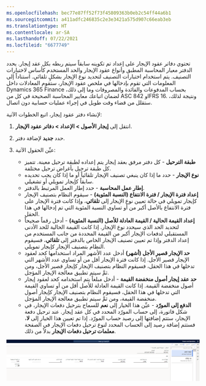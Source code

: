 ```yaml
---
ms.openlocfilehash: bec77e87ff52f73f45809363b0eb2c54ff44a6b1
ms.sourcegitcommit: a411adfc246835c2e3e3421a575d907c66eab3eb
ms.translationtype: HT
ms.contentlocale: ar-SA
ms.lasthandoff: 07/22/2021
ms.locfileid: "6677749"
---
```

تحتوي دفاتر عقود الإيجار على إعداد تم تكوينه سابقاً سيتم ربطه بكل عقد إيجار. يحدد الدفتر معيار المحاسبة المطبق وأنواع عقود الإيجار والحد المستخدم كأساس لاختبارات التصنيف. يتم استخدام اختبارات التصنيف لتحديد نوع الإيجار بشكلٍ تلقائي. استناداً إلى المعلومات التي تقوم بإدخالها في ملخص عقود الإيجار، ستقوم المعادلات داخل Dynamics 365 Finance بحساب المدفوعات والفائدة والمصروفات وما إلى ذلك، لضمان اتباعك معايير المحاسبة الصحيحة في كل من ASC 842 وIFRS 16. ونتيجة لذلك، ستقلل من قضاء وقت طويل في إجراء عمليات حسابية دون اتصال.

لإنشاء دفتر عقود إيجار، اتبع الخطوات الآتية:

1.  انتقل إلى **إيجار الأصول > الإعداد > دفاتر عقود الإيجار**.
2.  حدد **جديد** لإضافة دفتر.
3.  عيِّن الحقول الآتية:

    - **طبقة الترحيل** - كل دفتر مرفق بعقد إيجار يتم إعداده لطبقة ترحيل معينة. تتميز كل طبقة ترحيل بأغراض ترحيل مختلفة.
    - **نوع الإيجار** - حدد ما إذا كان ينبغي تصنيف الإيجار تلقائياً أو ما إذا كان يجب تحديده سابقاً كإيجار تمويلي أو تشغيلي.
    - **إطار عمل المحاسبة** - حدد إطار العمل المرتبط بالدفتر.
    - **إعداد فترة الإيجار / فترة الانتفاع (النسبة المئوية)** - سيقوم النظام بتصنيف الإيجار كإيجار تمويلي في حالة تعيين نوع الإيجار إلى **تلقائي**، وإذا كانت فترة الإيجار على فترة الانتفاع بالأصل أكبر من أو تساوي النسبة المئوية التي تم إدخالها في هذا الحقل.
    - **إعداد القيمة الحالية / القيمة العادلة للأصل (النسبة المئوية)** - أدخل رقماً صحيحاً لتحديد الحد الذي سيحدد نوع الإيجار. إذا كانت القيمة الحالية للحد الأدنى المستقبلي لدفعات الإيجار أكبر من القيمة المحددة من جانب المستخدم من إعداد الدفتر وإذا تم تعيين تصنيف الإيجار الخاص بالدفتر إلى **تلقائي**، فسيقوم النظام بتصنيف الإيجار كإيجار تمويلي.
    - **حد الإيجار قصير الأجل (أشهر)** أدخل عدد الأشهر المراد استخدامها كحد لعقود الإيجار قصير الأجل. إذا كانت فترة الإيجار أقل من أو تساوي عدد الأشهر التي تدخلها في هذا الحقل، فسيقوم النظام بتصنيف الإيجار كإيجار قصير الأجل، ومن ثمَّ سيتم تطبيق معالجة الإيجار المؤجل.
    - **حد عقد إيجار أصول منخفضة القيمة** - أدخل مبلغاً يتم استخدامه كحد لعقود إيجار أصول منخفضة القيمة. إذا كانت القيمة العادلة للأصل أقل من أو تساوي القيمة التي تدخلها في هذا الحقل، فسيقوم النظام بتصنيف الإيجار كإيجار أصول منخفضة القيمة، ومن ثمَّ سيتم تطبيق معالجة الإيجار المؤجل.
    - **الدفع إلى المورّد** - عيِّن هذا الخيار إلى **نعم** للسماح بترحيل دفعات الإيجار، في شكل فاتورة، إلى حساب المورّد المحدد في كل عقد إيجار. عند ترحيل دفعة الإيجار، ستتم إضافتها إلى رصيد حساب المورّد. إذا تم تعيين هذا الخيار إلى **لا**، فستتم إضافة رصيد إلى الحساب المحدد لنوع ترحيل دفعات الإيجار في الصفحة **معلمات ترحيل دفعات الإيجار** بدلاً من ذلك.


[ ![لقطة شاشة لصفحة دفتر عقد إيجار توضح الحقول المذكورة أعلاه.](../media/asset-lease-book.png) ](../media/asset-lease-book.png#lightbox)

